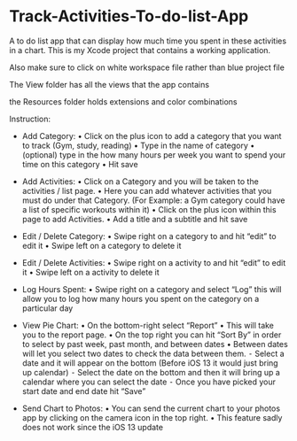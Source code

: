 # Track-Activities-To-do-list-App
A to do list app that can display how much time you spent in these activities in a chart.
This is my Xcode project that contains a working application.

Also make sure to click on white workspace file rather than blue project file

The View folder has all the views that the app contains

the Resources folder holds extensions and color combinations


Instruction:

- Add Category: 
	•	Click on the plus icon to add a category that you want to track (Gym, study, reading)
	•	Type in the name of category 
	•	(optional) type in the how many hours per week you want to spend your time on this category
	•	Hit save

- Add Activities:
	•	Click on a Category and you will be taken to the activities / list page.
	•	Here you can add whatever activities that you must do under that Category. (For Example: a Gym category could have a list of specific workouts within it)
	•	Click on the plus icon within this page to add Activities. 
	•	Add a title and a subtitle and hit save

- Edit / Delete Category:
	•	Swipe right on a category to and hit “edit” to edit it
	•	Swipe left on a category to delete it

- Edit / Delete Activities:
	•	Swipe right on a activity to and hit “edit” to edit it
	•	Swipe left on a activity to delete it

- Log Hours Spent:
	•	Swipe right on a category and select “Log” this will allow you to log how many hours you spent on the category on a particular day

- View Pie Chart:
	•	On the bottom-right select “Report”
	•	This will take you to the report page.
	•	On the top right you can hit “Sort By” in order to select by past week, past month, and between dates
	•	Between dates will let you select two dates to check the data between them.
	⁃	Select a date and it will appear on the bottom (Before iOS 13 it would just bring up calendar)
	⁃	Select the date on the bottom and then it will bring up a calendar where you can select the date
	⁃	Once you have picked your start date and end date hit “Save”

- Send Chart to Photos:
	•	You can send the current chart to your photos app by clicking on the camera icon in the top right.
	•	This feature sadly does not work since the iOS 13 update
	


